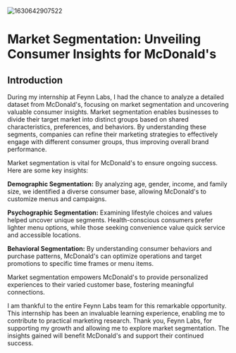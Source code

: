 ![1630642907522](https://github.com/Shreyaprasad21/FeynnLabs_McDonaldsCaseStudy/assets/142075353/db086bd1-87b7-4e9e-a908-65beb5915ff5)

# Market Segmentation: Unveiling Consumer Insights for McDonald's

## Introduction

During my internship at Feynn Labs, I had the chance to analyze a detailed dataset from McDonald's, focusing on market segmentation and uncovering valuable consumer insights. Market segmentation enables businesses to divide their target market into distinct groups based on shared characteristics, preferences, and behaviors. By understanding these segments, companies can refine their marketing strategies to effectively engage with different consumer groups, thus improving overall brand performance.

Market segmentation is vital for McDonald's to ensure ongoing success. Here are some key insights:

**Demographic Segmentation:** By analyzing age, gender, income, and family size, we identified a diverse consumer base, allowing McDonald's to customize menus and campaigns.

**Psychographic Segmentation:** Examining lifestyle choices and values helped uncover unique segments. Health-conscious consumers prefer lighter menu options, while those seeking convenience value quick service and accessible locations.

**Behavioral Segmentation:** By understanding consumer behaviors and purchase patterns, McDonald's can optimize operations and target promotions to specific time frames or menu items.

Market segmentation empowers McDonald's to provide personalized experiences to their varied customer base, fostering meaningful connections.

I am thankful to the entire Feynn Labs team for this remarkable opportunity. This internship has been an invaluable learning experience, enabling me to contribute to practical marketing research. Thank you, Feynn Labs, for supporting my growth and allowing me to explore market segmentation. The insights gained will benefit McDonald's and support their continued success.
